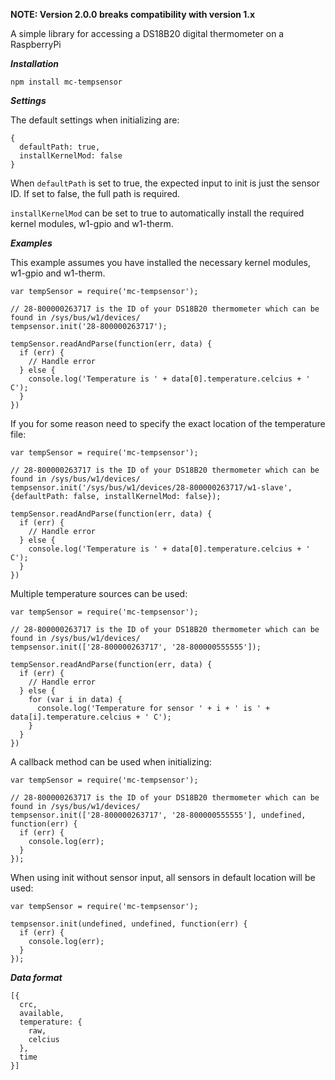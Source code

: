 **NOTE: Version 2.0.0 breaks compatibility with version 1.x**

A simple library for accessing a DS18B20 digital thermometer on a RaspberryPi

***Installation***

```
npm install mc-tempsensor
```

***Settings***

The default settings when initializing are:

```
{
  defaultPath: true,
  installKernelMod: false
}
```

When ```defaultPath``` is set to true, the expected input to init is just the sensor ID. If set to false, the full path is required.

```installKernelMod``` can be set to true to automatically install the required kernel modules, w1-gpio and w1-therm.

***Examples***

This example assumes you have installed the necessary kernel modules, w1-gpio and w1-therm.

```
var tempSensor = require('mc-tempsensor');

// 28-800000263717 is the ID of your DS18B20 thermometer which can be found in /sys/bus/w1/devices/
tempsensor.init('28-800000263717');

tempSensor.readAndParse(function(err, data) {
  if (err) {
    // Handle error
  } else {
    console.log('Temperature is ' + data[0].temperature.celcius + ' C');
  }
})
```

If you for some reason need to specify the exact location of the temperature file:

```
var tempSensor = require('mc-tempsensor');

// 28-800000263717 is the ID of your DS18B20 thermometer which can be found in /sys/bus/w1/devices/
tempsensor.init('/sys/bus/w1/devices/28-800000263717/w1-slave', {defaultPath: false, installKernelMod: false});

tempSensor.readAndParse(function(err, data) {
  if (err) {
    // Handle error
  } else {
    console.log('Temperature is ' + data[0].temperature.celcius + ' C');
  }
})
```

Multiple temperature sources can be used:

```
var tempSensor = require('mc-tempsensor');

// 28-800000263717 is the ID of your DS18B20 thermometer which can be found in /sys/bus/w1/devices/
tempsensor.init(['28-800000263717', '28-800000555555']);

tempSensor.readAndParse(function(err, data) {
  if (err) {
    // Handle error
  } else {
    for (var i in data) {
      console.log('Temperature for sensor ' + i + ' is ' + data[i].temperature.celcius + ' C');
    }
  }
})
```

A callback method can be used when initializing:

```
var tempSensor = require('mc-tempsensor');

// 28-800000263717 is the ID of your DS18B20 thermometer which can be found in /sys/bus/w1/devices/
tempsensor.init(['28-800000263717', '28-800000555555'], undefined, function(err) {
  if (err) {
    console.log(err);
  }
});

```

When using init without sensor input, all sensors in default location will be used:

```
var tempSensor = require('mc-tempsensor');

tempsensor.init(undefined, undefined, function(err) {
  if (err) {
    console.log(err);
  }
});

```

***Data format***

```
[{
  crc,
  available,
  temperature: {
    raw,
    celcius
  },
  time
}]
```
